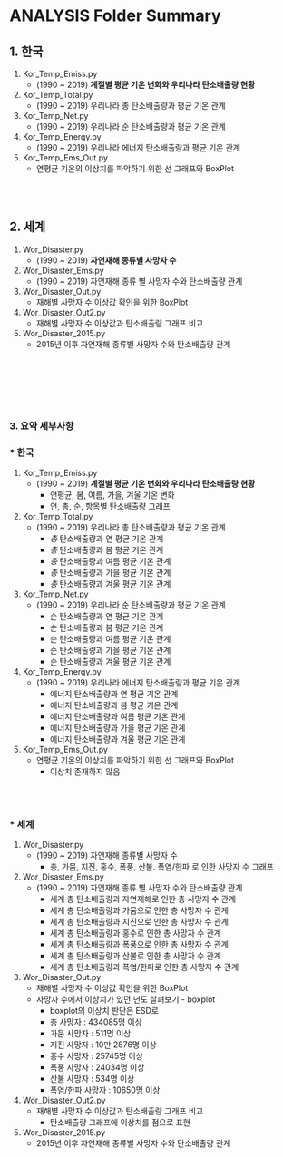 # ANALYSIS Folder Summary

## 1. 한국
1. Kor_Temp_Emiss.py
    - (1990 ~ 2019) __계절별 평균 기온 변화와 우리나라 탄소배출량 현황__
2. Kor_Temp_Total.py
   - (1990 ~ 2019) 우리나라 총 탄소배출량과 평균 기온 관계
3. Kor_Temp_Net.py
   - (1990 ~ 2019) 우리나라 순 탄소배출량과 평균 기온 관계
4. Kor_Temp_Energy.py
   - (1990 ~ 2019) 우리나라 에너지 탄소배출량과 평균 기온 관계
5. Kor_Temp_Ems_Out.py
   - 연평균 기온의 이상치를 파악하기 위한 선 그래프와 BoxPlot


<br/>
<br/>

## 2. 세계
1. Wor_Disaster.py
   - (1990 ~ 2019) __자연재해 종류별 사망자 수__
2. Wor_Disaster_Ems.py
   - (1990 ~ 2019) 자연재해 종류 별 사망자 수와 탄소배출량 관계
3. Wor_Disaster_Out.py
   - 재해별 사망자 수 이상값 확인을 위한 BoxPlot
4. Wor_Disaster_Out2.py
   - 재해별 사망자 수 이상값과 탄소배출량 그래프 비교
5. Wor_Disaster_2015.py
   - 2015년 이후 자연재해 종류별 사망자 수와 탄소배출량 관계


<br/>
<br/>
<br/>
<br/>
<br/>

### 3. 요약 세부사항

### __* 한국__
1. Kor_Temp_Emiss.py
    - (1990 ~ 2019) __계절별 평균 기온 변화와 우리나라 탄소배출량 현황__
      - 연평균, 봄, 여름, 가을, 겨울 기온 변화
      - 연, 총, 순, 항목별 탄소배출량 그래프
2. Kor_Temp_Total.py
   - (1990 ~ 2019) 우리나라 총 탄소배출량과 평균 기온 관계
     - _총_ 탄소배출량과 연 평균 기온 관계
     - _총_ 탄소배출량과 봄 평균 기온 관계
     - _총_ 탄소배출량과 여름 평균 기온 관계
     - _총_ 탄소배출량과 가을 평균 기온 관계
     - _총_ 탄소배출량과 겨울 평균 기온 관계
3. Kor_Temp_Net.py
   - (1990 ~ 2019) 우리나라 순 탄소배출량과 평균 기온 관계
     - 순 탄소배출량과 연 평균 기온 관계
     - 순 탄소배출량과 봄 평균 기온 관계
     - 순 탄소배출량과 여름 평균 기온 관계
     - 순 탄소배출량과 가을 평균 기온 관계
     - 순 탄소배출량과 겨울 평균 기온 관계
4. Kor_Temp_Energy.py
   - (1990 ~ 2019) 우리나라 에너지 탄소배출량과 평균 기온 관계
     - 에너지 탄소배출량과 연 평균 기온 관계
     - 에너지 탄소배출량과 봄 평균 기온 관계
     - 에너지 탄소배출량과 여름 평균 기온 관계
     - 에너지 탄소배출량과 가을 평균 기온 관계
     - 에너지 탄소배출량과 겨울 평균 기온 관계
5. Kor_Temp_Ems_Out.py
   - 연평균 기온의 이상치를 파악하기 위한 선 그래프와 BoxPlot
     - 이상치 존재하지 않음



<br/>
<br/>

### __* 세계__
1. Wor_Disaster.py
   - (1990 ~ 2019) 자연재해 종류별 사망자 수
     - 총, 가뭄, 지진, 홍수, 폭풍, 산불. 폭염/한파 로 인한 사망자 수 그래프
2. Wor_Disaster_Ems.py
   - (1990 ~ 2019) 자연재해 종류 별 사망자 수와 탄소배출량 관계
     - 세계 총 탄소배출량과 자연재해로 인한 총 사망자 수 관계
     - 세계 총 탄소배출량과 가뭄으로 인한 총 사망자 수 관계
     - 세계 총 탄소배출량과 지진으로 인한 총 사망자 수 관계
     - 세계 총 탄소배출량과 홍수로 인한 총 사망자 수 관계
     - 세계 총 탄소배출량과 폭풍으로 인한 총 사망자 수 관계
     - 세계 총 탄소배출량과 산불로 인한 총 사망자 수 관계
     - 세계 총 탄소배출량과 폭염/한파로 인한 총 사망자 수 관계
3. Wor_Disaster_Out.py
   - 재해별 사망자 수 이상값 확인을 위한 BoxPlot
   - 사망자 수에서 이상치가 있던 년도 살펴보기 - boxplot
     - boxplot의 이상치 판단은 ESD로
     - 총 사망자 : 434085명 이상
     -  가뭄 사망자 : 511명 이상
     -  지진 사망자 : 10만 2876명 이상
     -  홍수 사망자 : 25745명 이상
     -  폭풍 사망자 : 24034명 이상
     -  산불 사망자 : 534명 이상
     -  폭염/한파 사망자 : 10650명 이상
4. Wor_Disaster_Out2.py
   - 재해별 사망자 수 이상값과 탄소배출량 그래프 비교
     - 탄소배출량 그래프에 이상치를 점으로 표현
5. Wor_Disaster_2015.py
   - 2015년 이후 자연재해 종류별 사망자 수와 탄소배출량 관계







